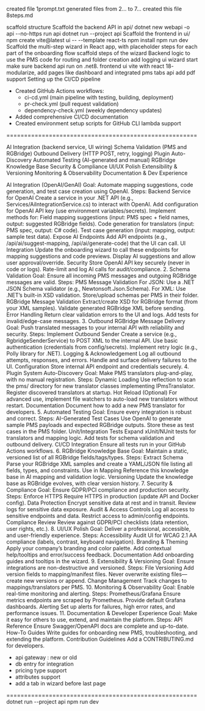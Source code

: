 created file 1prompt.txt
generated files from 2... to 7...
created this file 8steps.md

scaffold structure
Scaffold the backend API in api/
    dotnet new webapi -o api --no-https
run api
    dotnet run --project api
Scaffold the frontend in ui/ 
     npm create vite@latest ui -- --template react-ts
     npm install
     npm run dev
Scaffold the multi-step wizard in React app, with placeholder steps for each part of the onboarding flow 
scaffold steps of the wizard
Backend logic to use the PMS code for routing and folder creation
add logging
ui wizard start
make sure backend api run on .net8. 
frontend ui vite with react 18- modularize, add pages like dashboard and integrated pms tabs
api add pdf support
Setting up the CI/CD pipeline
- Created GitHub Actions workflows:
  - ci-cd.yml (main pipeline with testing, building, deployment)
  - pr-check.yml (pull request validation)
  - dependency-check.yml (weekly dependency updates)
- Added comprehensive CI/CD documentation
- Created environment setup scripts for GitHub CLI
lambda support

======================================================


AI Integration (backend service, UI wiring)
Schema Validation (PMS and RGBridge)
Outbound Delivery (HTTP POST, retry, logging)
Plugin Auto-Discovery
Automated Testing (AI-generated and manual)
RGBridge Knowledge Base
Security & Compliance
UI/UX Polish
Extensibility & Versioning
Monitoring & Observability
Documentation & Dev Experience



AI Integration (OpenAI/GenAI)
Goal: Automate mapping suggestions, code generation, and test case creation using OpenAI.
Steps:
Backend Service for OpenAI
Create a service in your .NET API (e.g., Services/AiIntegrationService.cs) to interact with OpenAI.
Add configuration for OpenAI API key (use environment variables/secrets).
Implement methods for:
Field mapping suggestions (input: PMS spec + field names, output: suggested RGBridge fields).
Code generation for translators (input: PMS spec, output: C# code).
Test case generation (input: mapping, output: sample test data).
Expose AI Endpoints
Add API endpoints (e.g., /api/ai/suggest-mapping, /api/ai/generate-code) that the UI can call.
UI Integration
Update the onboarding wizard to call these endpoints for mapping suggestions and code previews.
Display AI suggestions and allow user approval/override.
Security
Store OpenAI API key securely (never in code or logs).
Rate-limit and log AI calls for audit/compliance.
2. Schema Validation
Goal: Ensure all incoming PMS messages and outgoing RGBridge messages are valid.
Steps:
PMS Message Validation
For JSON: Use a .NET JSON Schema validator (e.g., Newtonsoft.Json.Schema).
For XML: Use .NET’s built-in XSD validation.
Store/upload schemas per PMS in their folder.
RGBridge Message Validation
Extract/create XSD for RGBridge format (from your XML samples).
Validate generated RGBridge XML before sending.
Error Handling
Return clear validation errors to the UI and logs.
Add tests for invalid/edge-case messages.
3. Outbound RGBridge Message Delivery
Goal: Push translated messages to your internal API with reliability and security.
Steps:
Implement Outbound Sender
Create a service (e.g., RgbridgeSenderService) to POST XML to the internal API.
Use basic authentication (credentials from config/secrets).
Implement retry logic (e.g., Polly library for .NET).
Logging & Acknowledgement
Log all outbound attempts, responses, and errors.
Handle and surface delivery failures to the UI.
Configuration
Store internal API endpoint and credentials securely.
4. Plugin System Auto-Discovery
Goal: Make PMS translators plug-and-play, with no manual registration.
Steps:
Dynamic Loading
Use reflection to scan the pms/ directory for new translator classes implementing IPmsTranslator.
Register discovered translators at startup.
Hot Reload (Optional)
For advanced use, implement file watchers to auto-load new translators without restart.
Documentation
Document how to add a new PMS translator for developers.
5. Automated Testing
Goal: Ensure every integration is robust and correct.
Steps:
AI-Generated Test Cases
Use OpenAI to generate sample PMS payloads and expected RGBridge outputs.
Store these as test cases in the PMS folder.
Unit/Integration Tests
Expand xUnit/NUnit tests for translators and mapping logic.
Add tests for schema validation and outbound delivery.
CI/CD Integration
Ensure all tests run in your GitHub Actions workflows.
6. RGBridge Knowledge Base
Goal: Maintain a static, versioned list of all RGBridge fields/tags/types.
Steps:
Extract Schema
Parse your RGBridge XML samples and create a YAML/JSON file listing all fields, types, and constraints.
Use in Mapping
Reference this knowledge base in AI mapping and validation logic.
Versioning
Update the knowledge base as RGBridge evolves, with clear version history.
7. Security & Compliance
Goal: Ensure GDPR/PCI compliance and production security.
Steps:
Enforce HTTPS
Require HTTPS in production (update API and Docker config).
Data Protection
Encrypt sensitive data at rest and in transit.
Review logs for sensitive data exposure.
Audit & Access Controls
Log all access to sensitive endpoints and data.
Restrict access to admin/config endpoints.
Compliance Review
Review against GDPR/PCI checklists (data retention, user rights, etc.).
8. UI/UX Polish
Goal: Deliver a professional, accessible, and user-friendly experience.
Steps:
Accessibility
Audit UI for WCAG 2.1 AA compliance (labels, contrast, keyboard navigation).
Branding & Theming
Apply your company’s branding and color palette.
Add contextual help/tooltips and error/success feedback.
Documentation
Add onboarding guides and tooltips in the wizard.
9. Extensibility & Versioning
Goal: Ensure integrations are non-destructive and versioned.
Steps:
File Versioning
Add version fields to mapping/manifest files.
Never overwrite existing files—create new versions or append.
Change Management
Track changes to mappings/translators per PMS.
10. Monitoring & Observability
Goal: Enable real-time monitoring and alerting.
Steps:
Prometheus/Grafana
Ensure metrics endpoints are scraped by Prometheus.
Provide default Grafana dashboards.
Alerting
Set up alerts for failures, high error rates, and performance issues.
11. Documentation & Developer Experience
Goal: Make it easy for others to use, extend, and maintain the platform.
Steps:
API Reference
Ensure Swagger/OpenAPI docs are complete and up-to-date.
How-To Guides
Write guides for onboarding new PMS, troubleshooting, and extending the platform.
Contribution Guidelines
Add a CONTRIBUTING.md for developers.


- api gateway : new or old
- db entry for integration
- pricing type support
- attributes support
- add a tab in wizard before last page

======================================================
dotnet run --project api
npm run dev
